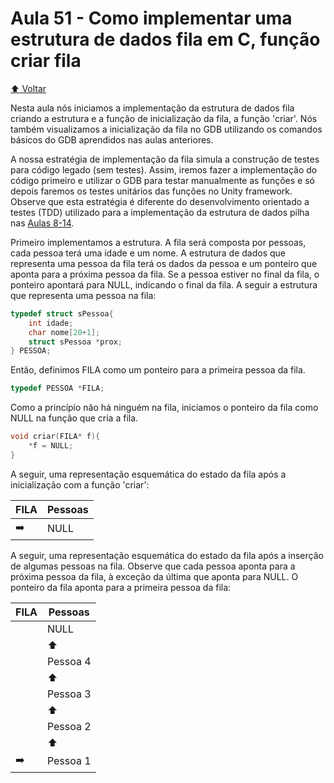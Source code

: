 # Aula 51 - Como implementar uma estrutura de dados fila em C, função criar fila

[:arrow_up: Voltar](https://github.com/Geofisicando/C-orientado-a-testes#%C3%ADndice)

Nesta aula nós iniciamos a implementação da estrutura de dados fila criando a estrutura e a função de inicialização da fila, a função 'criar'.
Nós também visualizamos a inicialização da fila no GDB utilizando os comandos básicos do GDB aprendidos nas aulas anteriores.

A nossa estratégia de
implementação da fila simula a construção de testes para código legado (sem testes). Assim, iremos fazer a implementação do código primeiro
e utilizar o GDB para testar manualmente as funções e só depois faremos os testes unitários das funções no Unity framework. Observe que esta estratégia
é diferente do desenvolvimento orientado a testes (TDD) utilizado para a implementação da estrutura de dados pilha nas [Aulas 8-14](https://github.com/Geofisicando/C-orientado-a-testes#desenvolvimento-de-uma-pilha-com-tdd).

Primeiro implementamos a estrutura. A fila será composta por pessoas, cada pessoa terá uma idade e um nome. A estrutura de dados que representa
uma pessoa da fila terá os dados da pessoa e um ponteiro que aponta para a próxima pessoa da fila. Se a pessoa estiver no final da fila, o ponteiro
apontará para NULL, indicando o final da fila. A seguir a estrutura que representa uma pessoa na fila:

```c
typedef struct sPessoa{
	int idade;
	char nome[20+1];
	struct sPessoa *prox;
} PESSOA;
```

Então, definimos FILA como um ponteiro para a primeira pessoa da fila.

```c
typedef PESSOA *FILA;
```

Como a princípio não há ninguém na fila, iniciamos o ponteiro da fila como NULL na função que cria a fila.

```c
void criar(FILA* f){
	*f = NULL;
}
```

A seguir, uma representação esquemática do estado da fila após a inicialização com a função 'criar':

| FILA | Pessoas |
 | --- | --- |
 | :arrow_right: | NULL |

A seguir, uma representação esquemática do estado da fila após a inserção de algumas pessoas na fila. Observe que
cada pessoa aponta para a próxima pessoa da fila, à exceção da última que aponta para NULL. O ponteiro da fila aponta para a primeira pessoa
da fila:

| FILA | Pessoas |
 | --- | --- |
 | | NULL |
 | | :arrow_up: |
 | | Pessoa 4 |
 | | :arrow_up: |
 | | Pessoa 3 |
 | | :arrow_up: |
 | | Pessoa 2 |
 | | :arrow_up: |
 | :arrow_right: | Pessoa 1 |
